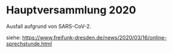 # Hauptversammlung 2020

Ausfall aufgrund von SARS-CoV-2.

siehe: https://www.freifunk-dresden.de/news/2020/03/16/online-sprechstunde.html
